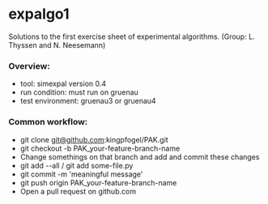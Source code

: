# expalgo1
Solutions to the first exercise sheet of experimental algorithms. (Group: L. Thyssen and N. Neesemann)

### Overview:
- tool: simexpal version 0.4
- run condition: must run on gruenau
- test environment: gruenau3 or gruenau4

### Common workflow:

- git clone git@github.com:kingpfogel/PAK.git
- git checkout -b PAK_your-feature-branch-name
- Change somethings on that branch and add and commit these changes
- git add --all / git add some-file.py
- git commit -m 'meaningful message'
- git push origin PAK_your-feature-branch-name
- Open a pull request on github.com
